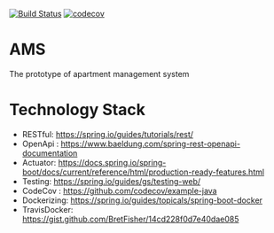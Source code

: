 [![Build Status](https://travis-ci.org/worasit/ams-server.svg?branch=master)](https://travis-ci.org/worasit/ams-server) [![codecov](https://codecov.io/gh/worasit/ams-server/branch/master/graph/badge.svg)](https://codecov.io/gh/worasit/ams-server)
# AMS
The prototype of apartment management system

# Technology Stack
- RESTful: https://spring.io/guides/tutorials/rest/
- OpenApi : https://www.baeldung.com/spring-rest-openapi-documentation
- Actuator: https://docs.spring.io/spring-boot/docs/current/reference/html/production-ready-features.html
- Testing: https://spring.io/guides/gs/testing-web/
- CodeCov : https://github.com/codecov/example-java
- Dockerizing: https://spring.io/guides/topicals/spring-boot-docker
- TravisDocker: https://gist.github.com/BretFisher/14cd228f0d7e40dae085